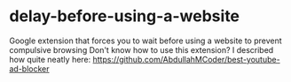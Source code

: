 # delay-before-using-a-website
Google extension that forces you to wait before using a website to prevent compulsive browsing
Don't know how to use this extension?
I described how quite neatly here:
https://github.com/AbdullahMCoder/best-youtube-ad-blocker
